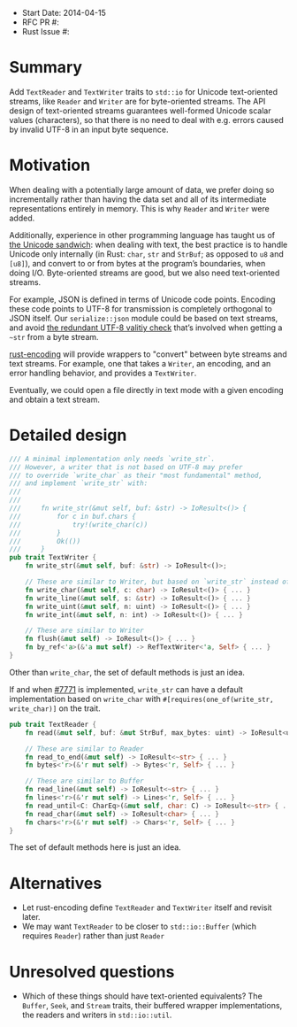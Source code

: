 - Start Date: 2014-04-15
- RFC PR #:
- Rust Issue #:

# Summary

Add `TextReader` and `TextWriter` traits to `std::io` for Unicode text-oriented streams,
like `Reader` and `Writer` are for byte-oriented streams.
The API design of text-oriented streams guarantees well-formed Unicode scalar values (characters),
so that there is no need to deal with e.g. errors caused by invalid UTF-8 in an input byte sequence.


# Motivation

When dealing with a potentially large amount of data,
we prefer doing so incrementally rather than having the data set
and all of its intermediate representations entirely in memory.
This is why `Reader` and `Writer` were added.

Additionally, experience in other programming language has taught us of
[the Unicode sandwich](http://nedbatchelder.com/text/unipain.html):
when dealing with text, the best practice is to handle Unicode only internally
(in Rust: `char`, `str` and `StrBuf`; as opposed to `u8` and `[u8]`),
and convert to or from bytes at the program’s boundaries, when doing I/O.
Byte-oriented streams are good, but we also need text-oriented streams.

For example, JSON is defined in terms of Unicode code points.
Encoding these code points to UTF-8 for transmission is completely orthogonal
to JSON itself.
Our `serialize::json` module could be based on text streams,
and avoid [the redundant UTF-8 valitiy check](https://github.com/mozilla/rust/blob/30e373390f1a2f74e78bf9ca9c8ca68451f3511a/src/libserialize/json.rs#L329)
that’s involved when getting a `~str` from a byte stream.

[rust-encoding](https://github.com/lifthrasiir/rust-encoding)
will provide wrappers to "convert" between byte streams and text streams.
For example, one that takes a `Writer`, an encoding, and an error handling behavior,
and provides a `TextWriter`.

Eventually, we could open a file directly in text mode with a given encoding
and obtain a text stream.


# Detailed design


```rust
/// A minimal implementation only needs `write_str`.
/// However, a writer that is not based on UTF-8 may prefer
/// to override `write_char` as their "most fundamental" method,
/// and implement `write_str` with:
///
///
///     fn write_str(&mut self, buf: &str) -> IoResult<()> {
///         for c in buf.chars {
///             try!(write_char(c))
///         }
///         Ok(())
///     }
pub trait TextWriter {
    fn write_str(&mut self, buf: &str) -> IoResult<()>;

    // These are similar to Writer, but based on `write_str` instead of `write`.
    fn write_char(&mut self, c: char) -> IoResult<()> { ... }
    fn write_line(&mut self, s: &str) -> IoResult<()> { ... }
    fn write_uint(&mut self, n: uint) -> IoResult<()> { ... }
    fn write_int(&mut self, n: int) -> IoResult<()> { ... }

    // These are similar to Writer
    fn flush(&mut self) -> IoResult<()> { ... }
    fn by_ref<'a>(&'a mut self) -> RefTextWriter<'a, Self> { ... }
}
```

Other than `write_char`, the set of default methods is just an idea.

If and when [#7771](https://github.com/mozilla/rust/issues/7771) is implemented,
`write_str` can have a default implementation based on `write_char`
with `#[requires(one_of(write_str, write_char)]` on the trait.



```rust
pub trait TextReader {
    fn read(&mut self, buf: &mut StrBuf, max_bytes: uint) -> IoResult<uint>;

    // These are similar to Reader
    fn read_to_end(&mut self) -> IoResult<~str> { ... }
    fn bytes<'r>(&'r mut self) -> Bytes<'r, Self> { ... }

    // These are similar to Buffer
    fn read_line(&mut self) -> IoResult<~str> { ... }
    fn lines<'r>(&'r mut self) -> Lines<'r, Self> { ... }
    fn read_until<C: CharEq>(&mut self, char: C) -> IoResult<~str> { ... }
    fn read_char(&mut self) -> IoResult<char> { ... }
    fn chars<'r>(&'r mut self) -> Chars<'r, Self> { ... }
}
```

The set of default methods here is just an idea.


# Alternatives

* Let rust-encoding define `TextReader` and `TextWriter` itself and revisit later.
* We may want `TextReader` to be closer to `std::io::Buffer` (which requires `Reader`) rather than just `Reader`


# Unresolved questions

* Which of these things should have text-oriented equivalents?
  The `Buffer`, `Seek`, and `Stream` traits,
  their buffered wrapper implementations,
  the readers and writers in `std::io::util`.
